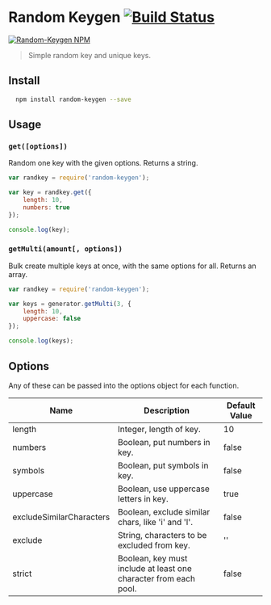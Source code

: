 # Random Keygen [![Build Status](https://travis-ci.org/vietdien2005/random-keygen.svg?branch=master)](https://travis-ci.org/vietdien2005/random-keygen)

[![Random-Keygen NPM](https://nodei.co/npm/random-keygen.png?downloads=true&downloadRank=true)](http://npmjs.org/package/random-keygen)

> Simple random key and unique keys.

## Install

```bash
  npm install random-keygen --save
```

## Usage

### `get([options])`

Random one key with the given options. Returns a string.

```javascript
var randkey = require('random-keygen');

var key = randkey.get({
    length: 10,
    numbers: true
});

console.log(key);
```

### `getMulti(amount[, options])`

Bulk create multiple keys at once, with the same options for all. Returns an array.

```javascript
var randkey = require('random-keygen');

var keys = generator.getMulti(3, {
    length: 10,
    uppercase: false
});

console.log(keys);
```

## Options

Any of these can be passed into the options object for each function.

|            Name          |                  Description                        | Default Value |
|--------------------------|-----------------------------------------------------|---------------|
| length                   | Integer, length of key.                        |       10      |
| numbers                  | Boolean, put numbers in key.                   |     false     |
| symbols                  | Boolean, put symbols in key.                   |     false     |
| uppercase                | Boolean, use uppercase letters in key.         |      true     |
| excludeSimilarCharacters | Boolean, exclude similar chars, like 'i' and 'l'.   |     false     |
| exclude                  | String, characters to be excluded from key.    |       ''      |
| strict                   | Boolean, key must include at least one character from each pool. |     false     |
